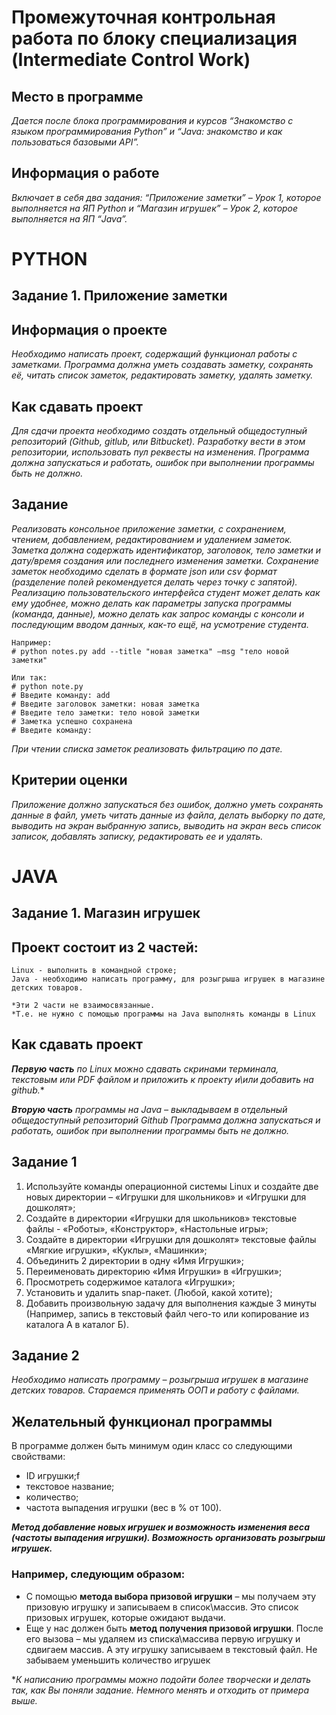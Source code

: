 # __Промежуточная контрольная работа по блоку специализация (Intermediate Control Work)__

## Место в программе
*Дается после блока программирования и курсов “Знакомство с языком программирования Python” и “Java: знакомство и как пользоваться базовыми API”.*

## Информация о работе
*Включает в себя два задания: “Приложение заметки” – Урок 1, которое выполняется на ЯП Python и “Магазин игрушек” – Урок 2, которое выполняется на ЯП “Java”.*

# 
# PYTHON

## __Задание 1. Приложение заметки__

## Информация о проекте
*Необходимо написать проект, содержащий функционал работы с заметками. Программа должна уметь создавать заметку, сохранять её, читать список заметок, редактировать заметку, удалять заметку.*

## Как сдавать проект
*Для сдачи проекта необходимо создать отдельный общедоступный репозиторий (Github, gitlub, или Bitbucket). Разработку вести в этом репозитории, использовать пул реквесты на изменения. Программа должна запускаться и работать, ошибок при выполнении программы быть не должно.*

## Задание
*Реализовать консольное приложение заметки, с сохранением, чтением, добавлением, редактированием и удалением заметок. Заметка должна содержать идентификатор, заголовок, тело заметки и дату/время создания или последнего изменения заметки. Сохранение заметок необходимо сделать в формате json или csv формат (разделение полей рекомендуется делать через точку с запятой). Реализацию пользовательского интерфейса студент может делать как ему удобнее, можно делать как параметры запуска программы (команда, данные), можно делать как запрос команды с консоли и последующим вводом данных, как-то ещё, на усмотрение студента.*

    Например: 
    # python notes.py add --title "новая заметка" –msg "тело новой заметки"

    Или так:
    # python note.py
    # Введите команду: add
    # Введите заголовок заметки: новая заметка 
    # Введите тело заметки: тело новой заметки 
    # Заметка успешно сохранена
    # Введите команду:

*При чтении списка заметок реализовать фильтрацию по дате.*

## Критерии оценки
*Приложение должно запускаться без ошибок, должно уметь сохранять данные в файл, уметь читать данные из файла, делать выборку по дате, выводить на экран выбранную запись, выводить на экран весь список записок, добавлять записку, редактировать ее и удалять.*

# 
# JAVA

## __Задание 1. Магазин игрушек__

## Проект состоит из 2 частей:
    Linux - выполнить в командной строке;
    Java - необходимо написать программу, для розыгрыша игрушек в магазине детских товаров.

    *Эти 2 части не взаимосвязанные. 
    *Т.е. не нужно с помощью программы на Java выполнять команды в Linux

## Как сдавать проект
*__Первую часть__ по Linux можно сдавать скринами терминала, текстовым или PDF файлом и приложить к проекту и\или добавить на github.**

*__Вторую часть__ программы на Java – выкладываем в отдельный общедоступный репозиторий Github
Программа должна запускаться и работать, ошибок при выполнении программы быть не должно.*
 
## Задание 1
1. Используйте команды операционной системы Linux и создайте две новых директории – «Игрушки для школьников» и «Игрушки для дошколят»;
2. Создайте в директории «Игрушки для школьников» текстовые файлы - «Роботы», «Конструктор», «Настольные игры»;
3. Создайте в директории «Игрушки для дошколят» текстовые файлы «Мягкие игрушки», «Куклы», «Машинки»;
4. Объединить 2 директории в одну «Имя Игрушки»;
5. Переименовать директорию «Имя Игрушки» в «Игрушки»;
6. Просмотреть содержимое каталога «Игрушки»;
7. Установить и удалить snap-пакет. (Любой, какой хотите);
8. Добавить произвольную задачу для выполнения каждые 3 минуты (Например, запись в текстовый файл чего-то или копирование из каталога А в каталог Б).
 
## Задание 2
*Необходимо написать программу – розыгрыша игрушек в магазине детских товаров. Стараемся применять ООП и работу с файлами.*
 
## Желательный функционал программы
В программе должен быть минимум один класс со следующими свойствами:
- ID игрушки;f
- текстовое название;
- количество;
- частота выпадения игрушки (вес в % от 100).
 
__*Метод добавление новых игрушек и возможность изменения веса (частоты выпадения игрушки). Возможность организовать розыгрыш игрушек.*__
### Например, следующим образом:
+  С помощью __метода выбора призовой игрушки__ – мы получаем эту призовую игрушку и записываем в список\массив. Это список призовых игрушек, которые ожидают выдачи. 
+ Еще у нас должен быть __метод получения призовой игрушки__. После его вызова – мы удаляем из списка\массива первую игрушку и сдвигаем массив. А эту игрушку записываем в текстовый файл. Не забываем уменьшить количество игрушек

**К написанию программы можно подойти более творчески и делать так, как Вы поняли задание. Немного менять и отходить от примера выше.*